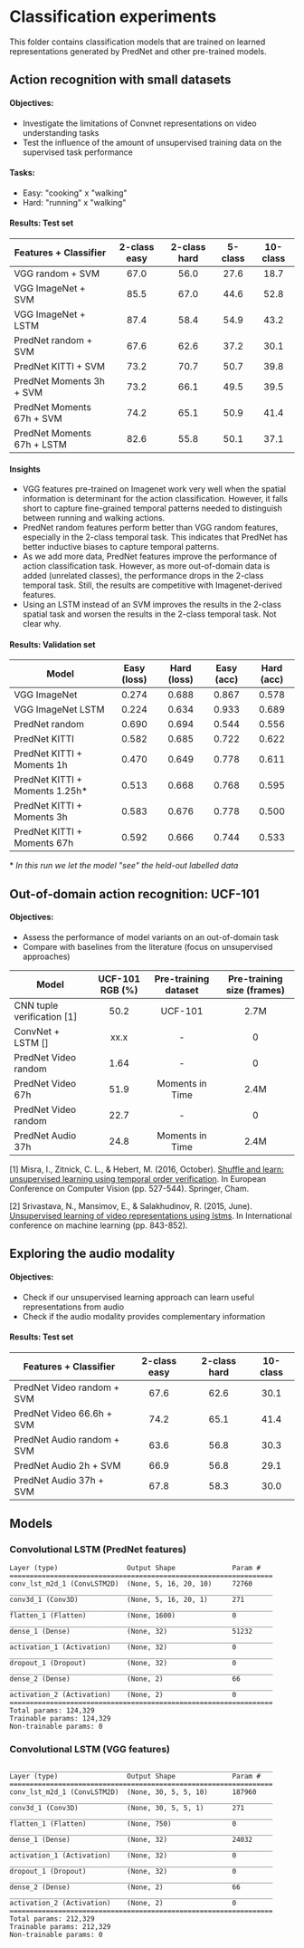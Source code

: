 # Classification experiments

This folder contains classification models that are trained on learned representations generated by PredNet and other pre-trained models.

## Action recognition with small datasets
#### Objectives:
* Investigate the limitations of Convnet representations on video understanding tasks
* Test the influence of the amount of unsupervised training data on the supervised task performance

#### Tasks:
* Easy: "cooking" x "walking"
* Hard: "running" x "walking"

#### Results: Test set

| Features + Classifier           | 2-class easy | 2-class hard | 5-class | 10-class |
| -------------                   | :--: | :--: | :--: | :--: |
| VGG random + SVM                | 67.0 | 56.0 | 27.6 | 18.7 |
| VGG ImageNet + SVM              | 85.5 | 67.0 | 44.6 | 52.8 |
| VGG ImageNet + LSTM             | 87.4 | 58.4 | 54.9 | 43.2 |
| PredNet random + SVM            | 67.6 | 62.6 | 37.2 | 30.1 |
| PredNet KITTI + SVM             | 73.2 | 70.7 | 50.7 | 39.8 |
| PredNet Moments 3h + SVM        | 73.2 | 66.1 | 49.5 | 39.5 |
| PredNet Moments 67h + SVM       | 74.2 | 65.1 | 50.9 | 41.4 |
| PredNet Moments 67h + LSTM      | 82.6 | 55.8 | 50.1 | 37.1 |

#### Insights
* VGG features pre-trained on Imagenet work very well when the spatial information is determinant for the action classification. However, it falls short to capture fine-grained temporal patterns needed to distinguish between running and walking actions.
* PredNet random features perform better than VGG random features, especially in the 2-class temporal task. This indicates that PredNet has better inductive biases to capture temporal patterns.
* As we add more data, PredNet features improve the performance of action classification task. However, as more out-of-domain data is added (unrelated classes), the performance drops in the 2-class temporal task. Still, the results are competitive with Imagenet-derived features.
* Using an LSTM instead of an SVM improves the results in the 2-class spatial task and worsen the results in the 2-class temporal task. Not clear why.


#### Results: Validation set

| Model    | Easy (loss) | Hard (loss) | Easy (acc) | Hard (acc) |    
| -------------                  | :---: | :---: | :---: | :---: |
| VGG ImageNet                   | 0.274 | 0.688 | 0.867 | 0.578 |
| VGG ImageNet LSTM              | 0.224 | 0.634 | 0.933 | 0.689 |
| PredNet random                 | 0.690 | 0.694 | 0.544 | 0.556 |
| PredNet KITTI                  | 0.582 | 0.685 | 0.722 | 0.622 |
| PredNet KITTI + Moments 1h     | 0.470 | 0.649 | 0.778 | 0.611 |
| PredNet KITTI + Moments 1.25h* | 0.513 | 0.668 | 0.768 | 0.595 |
| PredNet KITTI + Moments 3h     | 0.583 | 0.676 | 0.778 | 0.500 |
| PredNet KITTI + Moments 67h    | 0.592 | 0.666 | 0.744 | 0.533 |

\* _In this run we let the model "see" the held-out labelled data_

## Out-of-domain action recognition: UCF-101
#### Objectives:
* Assess the performance of model variants on an out-of-domain task
* Compare with baselines from the literature (focus on unsupervised approaches)

| Model                       | UCF-101 RGB (%) | Pre-training dataset | Pre-training size (frames) |
| -------------               | :--: | :---:           | :---: |
| CNN tuple verification [1]  | 50.2 | UCF-101         | 2.7M  |
| ConvNet + LSTM []           | xx.x | -               | 0     |
| PredNet Video random        | 1.64 | -               | 0     |
| PredNet Video 67h           | 51.9 | Moments in Time | 2.4M  |
| PredNet Video random        | 22.7 | -               | 0     |
| PredNet Audio 37h           | 24.8 | Moments in Time | 2.4M  |


[1] Misra, I., Zitnick, C. L., & Hebert, M. (2016, October). [Shuffle and learn: unsupervised learning using temporal order verification](https://link.springer.com/chapter/10.1007/978-3-319-46448-0_32). In European Conference on Computer Vision (pp. 527-544). Springer, Cham.

[2] Srivastava, N., Mansimov, E., & Salakhudinov, R. (2015, June). [Unsupervised learning of video representations using lstms](https://arxiv.org/abs/1502.04681). In International conference on machine learning (pp. 843-852).


## Exploring the audio modality
#### Objectives:
* Check if our unsupervised learning approach can learn useful representations from audio
* Check if the audio modality provides complementary information 

#### Results: Test set

| Features + Classifier        | 2-class easy | 2-class hard | 10-class |
| -------------                | :--: | :--: | :--: |
| PredNet Video random + SVM   | 67.6 | 62.6 | 30.1 |
| PredNet Video 66.6h + SVM    | 74.2 | 65.1 | 41.4 |
| PredNet Audio random + SVM   | 63.6 | 56.8 | 30.3 |
| PredNet Audio 2h + SVM       | 66.9 | 56.8 | 29.1 |
| PredNet Audio 37h + SVM      | 67.8 | 58.3 | 30.0 |

## Models


### Convolutional LSTM (PredNet features)
```
Layer (type)                 Output Shape              Param #   
=================================================================
conv_lst_m2d_1 (ConvLSTM2D)  (None, 5, 16, 20, 10)     72760     
_________________________________________________________________
conv3d_1 (Conv3D)            (None, 5, 16, 20, 1)      271       
_________________________________________________________________
flatten_1 (Flatten)          (None, 1600)              0         
_________________________________________________________________
dense_1 (Dense)              (None, 32)                51232     
_________________________________________________________________
activation_1 (Activation)    (None, 32)                0         
_________________________________________________________________
dropout_1 (Dropout)          (None, 32)                0         
_________________________________________________________________
dense_2 (Dense)              (None, 2)                 66        
_________________________________________________________________
activation_2 (Activation)    (None, 2)                 0         
=================================================================
Total params: 124,329
Trainable params: 124,329
Non-trainable params: 0
```

### Convolutional LSTM (VGG features)

```
_________________________________________________________________
Layer (type)                 Output Shape              Param #   
=================================================================
conv_lst_m2d_1 (ConvLSTM2D)  (None, 30, 5, 5, 10)      187960    
_________________________________________________________________
conv3d_1 (Conv3D)            (None, 30, 5, 5, 1)       271       
_________________________________________________________________
flatten_1 (Flatten)          (None, 750)               0         
_________________________________________________________________
dense_1 (Dense)              (None, 32)                24032     
_________________________________________________________________
activation_1 (Activation)    (None, 32)                0         
_________________________________________________________________
dropout_1 (Dropout)          (None, 32)                0         
_________________________________________________________________
dense_2 (Dense)              (None, 2)                 66        
_________________________________________________________________
activation_2 (Activation)    (None, 2)                 0         
=================================================================
Total params: 212,329
Trainable params: 212,329
Non-trainable params: 0
```
